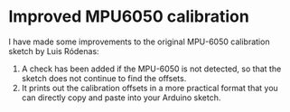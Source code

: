 # Improved MPU6050 calibration

I have made some improvements to the original MPU-6050 calibration sketch by Luis Ródenas:
1. A check has been added if the MPU-6050 is not detected, so that the sketch does not continue to find the offsets.
2. It prints out the calibration offsets in a more practical format that you can directly copy and paste into your Arduino sketch.

